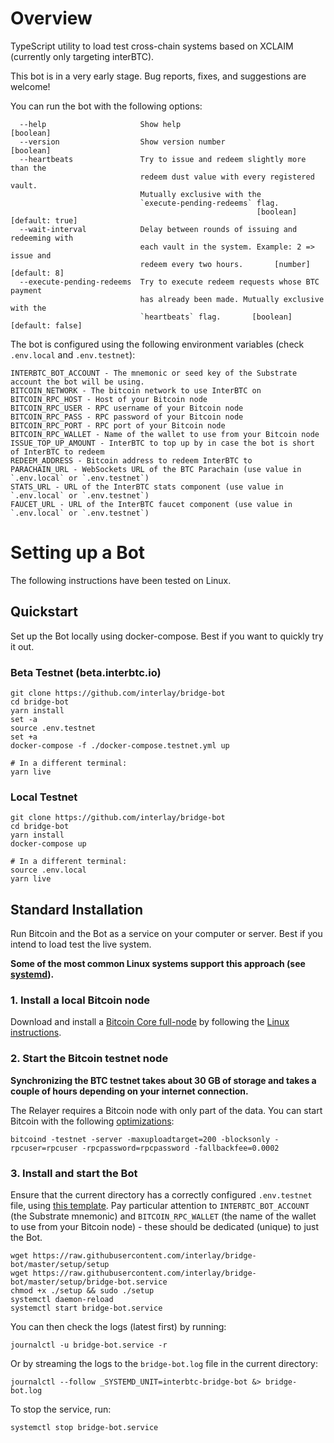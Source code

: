 # Overview

TypeScript utility to load test cross-chain systems based on XCLAIM (currently only targeting interBTC).

This bot is in a very early stage. Bug reports, fixes, and suggestions are welcome!

You can run the bot with the following options:

```shell
  --help                     Show help                                 [boolean]
  --version                  Show version number                       [boolean]
  --heartbeats               Try to issue and redeem slightly more than the
                             redeem dust value with every registered vault.
                             Mutually exclusive with the
                             `execute-pending-redeems` flag.
                                                       [boolean] [default: true]
  --wait-interval            Delay between rounds of issuing and redeeming with
                             each vault in the system. Example: 2 => issue and
                             redeem every two hours.       [number] [default: 8]
  --execute-pending-redeems  Try to execute redeem requests whose BTC payment
                             has already been made. Mutually exclusive with the
                             `heartbeats` flag.       [boolean] [default: false]
```

The bot is configured using the following environment variables (check `.env.local` and `.env.testnet`):

```shell
INTERBTC_BOT_ACCOUNT - The mnemonic or seed key of the Substrate account the bot will be using.
BITCOIN_NETWORK - The bitcoin network to use InterBTC on
BITCOIN_RPC_HOST - Host of your Bitcoin node
BITCOIN_RPC_USER - RPC username of your Bitcoin node
BITCOIN_RPC_PASS - RPC password of your Bitcoin node
BITCOIN_RPC_PORT - RPC port of your Bitcoin node
BITCOIN_RPC_WALLET - Name of the wallet to use from your Bitcoin node
ISSUE_TOP_UP_AMOUNT - InterBTC to top up by in case the bot is short of InterBTC to redeem
REDEEM_ADDRESS - Bitcoin address to redeem InterBTC to
PARACHAIN_URL - WebSockets URL of the BTC Parachain (use value in `.env.local` or `.env.testnet`)
STATS_URL - URL of the InterBTC stats component (use value in `.env.local` or `.env.testnet`)
FAUCET_URL - URL of the InterBTC faucet component (use value in `.env.local` or `.env.testnet`)
```

# Setting up a Bot

The following instructions have been tested on Linux.

## Quickstart

Set up the Bot locally using docker-compose. Best if you want to quickly try it out.

### Beta Testnet (beta.interbtc.io)

```shell
git clone https://github.com/interlay/bridge-bot
cd bridge-bot
yarn install
set -a
source .env.testnet
set +a
docker-compose -f ./docker-compose.testnet.yml up

# In a different terminal:
yarn live
```

### Local Testnet

```shell
git clone https://github.com/interlay/bridge-bot
cd bridge-bot
yarn install
docker-compose up

# In a different terminal:
source .env.local
yarn live
```

## Standard Installation

Run Bitcoin and the Bot as a service on your computer or server. Best if you intend to load test the live system.

**Some of the most common Linux systems support this approach (see [systemd](https://en.wikipedia.org/wiki/Systemd)).**

### 1. Install a local Bitcoin node

Download and install a [Bitcoin Core full-node](https://bitcoin.org/en/full-node#what-is-a-full-node) by following the [Linux instructions](https://bitcoin.org/en/full-node#linux-instructions).

### 2. Start the Bitcoin testnet node

**Synchronizing the BTC testnet takes about 30 GB of storage and takes a couple of hours depending on your internet connection.**

The Relayer requires a Bitcoin node with only part of the data. You can start Bitcoin with the following [optimizations](https://bitcoin.org/en/full-node#what-is-a-full-node):

```shell
bitcoind -testnet -server -maxuploadtarget=200 -blocksonly -rpcuser=rpcuser -rpcpassword=rpcpassword -fallbackfee=0.0002
```

### 3. Install and start the Bot

Ensure that the current directory has a correctly configured `.env.testnet` file, using [this template](https://github.com/interlay/bridge-bot/blob/master/.env.testnet). Pay particular attention to `INTERBTC_BOT_ACCOUNT` (the Substrate mnemonic) and `BITCOIN_RPC_WALLET` (the name of the wallet to use from your Bitcoin node) - these should be dedicated (unique) to just the Bot.

```shell
wget https://raw.githubusercontent.com/interlay/bridge-bot/master/setup/setup
wget https://raw.githubusercontent.com/interlay/bridge-bot/master/setup/bridge-bot.service
chmod +x ./setup && sudo ./setup
systemctl daemon-reload
systemctl start bridge-bot.service
```

You can then check the logs (latest first) by running:

```shell
journalctl -u bridge-bot.service -r
```

Or by streaming the logs to the `bridge-bot.log` file in the current directory:

```shell
journalctl --follow _SYSTEMD_UNIT=interbtc-bridge-bot &> bridge-bot.log
```

To stop the service, run:

```shell
systemctl stop bridge-bot.service
```
